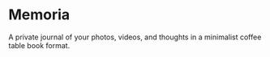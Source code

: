 # Memoria

A private journal of your photos, videos, and thoughts in a minimalist coffee table book format. 

